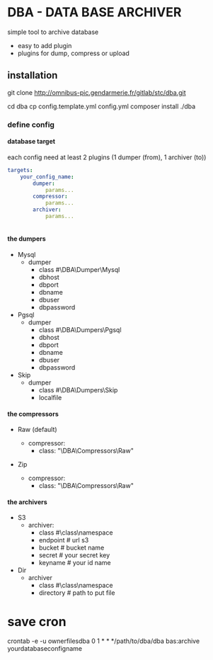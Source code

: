 # DBA - DATA BASE ARCHIVER

simple tool to archive database

- easy to add plugin
- plugins for dump, compress or upload

## installation

git clone http://omnibus-pic.gendarmerie.fr/gitlab/stc/dba.git

cd dba
cp config.template.yml config.yml
composer install
./dba

### define config

#### database target

each config need at least 2 plugins (1 dumper (from), 1 archiver (to))

```yml
targets:
    your_config_name:
        dumper:
            params...
        compressor:
            params...
        archiver:
            params...
        
```

#### the dumpers

- Mysql
    - dumper
        - class #\\DBA\\Dumper\Mysql
        - dbhost
        - dbport
        - dbname
        - dbuser
        - dbpassword
- Pgsql
    - dumper
        - class #\\DBA\\Dumpers\Pgsql    
        - dbhost
        - dbport
        - dbname
        - dbuser
        - dbpassword
- Skip
    - dumper
        - class #\\DBA\\Dumpers\Skip
        - localfile 

#### the compressors

- Raw (default)
    - compressor:
        - class: "\\DBA\\Compressors\\Raw"
               
- Zip
    - compressor:
        - class: "\\DBA\\Compressors\\Raw"
#### the archivers
  
- S3
    - archiver:
        - class #\\class\\namespace    
        - endpoint # url s3
        - bucket # bucket name
        - secret # your secret key
        - keyname # your id name
- Dir
    - archiver
        - class #\\class\\namespace    
        - directory # path to put file
        
        
# save cron
crontab -e -u ownerfilesdba 
0 1 * * */path/to/dba/dba bas:archive yourdatabaseconfigname 
        